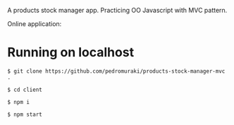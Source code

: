 A products stock manager app. Practicing OO Javascript with MVC pattern.

Online application:

# Running on localhost

```
$ git clone https://github.com/pedromuraki/products-stock-manager-mvc .
```

```
$ cd client
```

```
$ npm i
```

```
$ npm start
```
